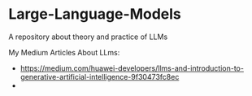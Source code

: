 # Large-Language-Models
A repository about theory and practice of LLMs

My Medium Articles About LLms:

* https://medium.com/huawei-developers/llms-and-introduction-to-generative-artificial-intelligence-9f30473fc8ec
* 
